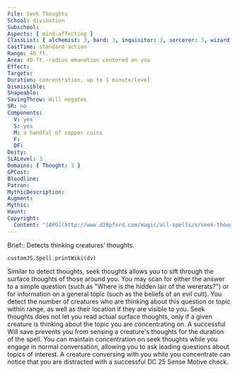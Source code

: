 ```yaml
---
File: Seek Thoughts
School: divination
Subschool: 
Aspects: [ mind-affecting ]
ClassList: { alchemist: 3, bard: 3, inquisitor: 3, sorcerer: 3, wizard: 3, summoner: 3, unchained summoner: 3, witch: 3, occultist: 3, psychic: 2, mesmerist: 3, spiritualist: 3, medium: 2 }
CastTime: standard action
Range: 40 ft.
Area: 40-ft.-radius emanation centered on you
Effect: 
Targets: 
Duration: concentration, up to 1 minute/level
Dismissible: 
Shapeable: 
SavingThrow: Will negates
SR: no
Components:
  V: yes
  S: yes
  M: a handful of copper coins
  F: 
  DF: 
Deity: 
SLALevel: 3
Domains: { Thought: 3 }
GPCost: 
Bloodline: 
Patron: 
MythicDescription: 
Augment: 
Mythic: 
Haunt: 
Copyright:
  Content: "[APG](http://www.d20pfsrd.com/magic/all-spells/s/seek-thoughts)"
---
```

Brief:: Detects thinking creatures’ thoughts.

```dataviewjs
customJS.Spell.printWiki(dv)
```

Similar to detect thoughts, seek thoughts allows you to sift through the surface thoughts of those around you. You may scan for either the answer to a simple question (such as "Where is the hidden lair of the wererats?") or for information on a general topic (such as the beliefs of an evil cult). You detect the number of creatures who are thinking about this question or topic within range, as well as their location if they are visible to you. Seek thoughts does not let you read actual surface thoughts, only if a given creature is thinking about the topic you are concentrating on. A successful Will save prevents you from sensing a creature's thoughts for the duration of the spell.  You can maintain concentration on seek thoughts while you engage in normal conversation, allowing you to ask leading questions about topics of interest. A creature conversing with you while you concentrate can notice that you are distracted with a successful DC 25 Sense Motive check.

